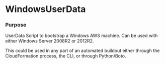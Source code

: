 # WindowsUserData

### Purpose

UserData Script to bootstrap a Windows AWS machine.  Can be used with either Windows Server 2008R2 or 2012R2.    
  
This could be used in any part of an automated buildout either through the CloudFormation process, the CLI, or through Python/Boto.

